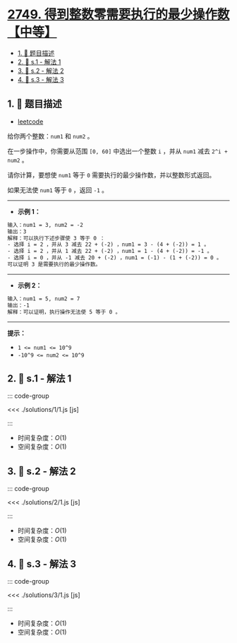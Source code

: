 # [2749. 得到整数零需要执行的最少操作数【中等】](https://github.com/tnotesjs/TNotes.leetcode/tree/main/notes/2749.%20%E5%BE%97%E5%88%B0%E6%95%B4%E6%95%B0%E9%9B%B6%E9%9C%80%E8%A6%81%E6%89%A7%E8%A1%8C%E7%9A%84%E6%9C%80%E5%B0%91%E6%93%8D%E4%BD%9C%E6%95%B0%E3%80%90%E4%B8%AD%E7%AD%89%E3%80%91)

<!-- region:toc -->

- [1. 📝 题目描述](#1--题目描述)
- [2. 🎯 s.1 - 解法 1](#2--s1---解法-1)
- [3. 🎯 s.2 - 解法 2](#3--s2---解法-2)
- [4. 🎯 s.3 - 解法 3](#4--s3---解法-3)

<!-- endregion:toc -->

## 1. 📝 题目描述

- [leetcode](https://leetcode.cn/problems/minimum-operations-to-make-the-integer-zero/)

给你两个整数：`num1` 和 `num2` 。

在一步操作中，你需要从范围 `[0, 60]` 中选出一个整数 `i` ，并从 `num1` 减去 `2^i + num2` 。

请你计算，要想使 `num1` 等于 `0` 需要执行的最少操作数，并以整数形式返回。

如果无法使 `num1` 等于 `0` ，返回 `-1` 。

---

- **示例 1：**

```txt
输入：num1 = 3, num2 = -2
输出：3
解释：可以执行下述步骤使 3 等于 0 ：
- 选择 i = 2 ，并从 3 减去 22 + (-2) ，num1 = 3 - (4 + (-2)) = 1 。
- 选择 i = 2 ，并从 1 减去 22 + (-2) ，num1 = 1 - (4 + (-2)) = -1 。
- 选择 i = 0 ，并从 -1 减去 20 + (-2) ，num1 = (-1) - (1 + (-2)) = 0 。
可以证明 3 是需要执行的最少操作数。
```

---

- **示例 2：**

```txt
输入：num1 = 5, num2 = 7
输出：-1
解释：可以证明，执行操作无法使 5 等于 0 。
```

---

**提示：**

- `1 <= num1 <= 10^9`
- `-10^9 <= num2 <= 10^9`

## 2. 🎯 s.1 - 解法 1

::: code-group

<<< ./solutions/1/1.js [js]

:::

- 时间复杂度：$O(1)$
- 空间复杂度：$O(1)$

## 3. 🎯 s.2 - 解法 2

::: code-group

<<< ./solutions/2/1.js [js]

:::

- 时间复杂度：$O(1)$
- 空间复杂度：$O(1)$

## 4. 🎯 s.3 - 解法 3

::: code-group

<<< ./solutions/3/1.js [js]

:::

- 时间复杂度：$O(1)$
- 空间复杂度：$O(1)$
